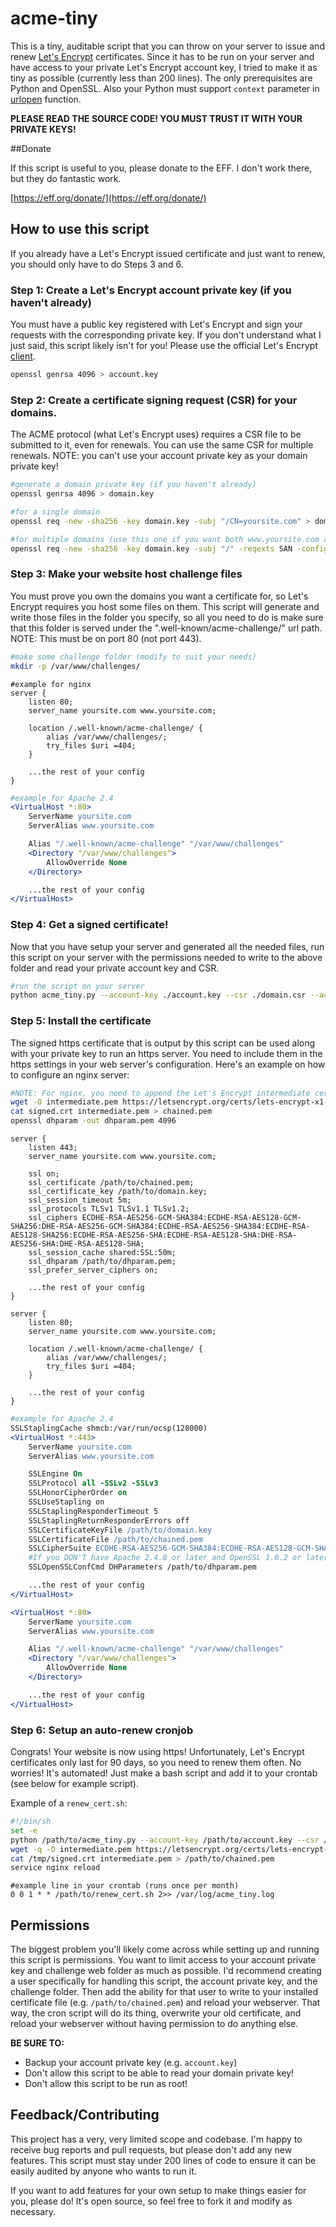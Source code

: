 # acme-tiny

This is a tiny, auditable script that you can throw on your server to issue
and renew [Let's Encrypt](https://letsencrypt.org/) certificates. Since it has
to be run on your server and have access to your private Let's Encrypt account
key, I tried to make it as tiny as possible (currently less than 200 lines).
The only prerequisites are Python and OpenSSL. Also your Python must support
`context` parameter in [urlopen](https://docs.python.org/3/library/urllib.request.html) function.

**PLEASE READ THE SOURCE CODE! YOU MUST TRUST IT WITH YOUR PRIVATE KEYS!**

##Donate

If this script is useful to you, please donate to the EFF. I don't work there,
but they do fantastic work.

[https://eff.org/donate/](https://eff.org/donate/)

## How to use this script

If you already have a Let's Encrypt issued certificate and just want to renew,
you should only have to do Steps 3 and 6.

### Step 1: Create a Let's Encrypt account private key (if you haven't already)

You must have a public key registered with Let's Encrypt and sign your requests
with the corresponding private key. If you don't understand what I just said,
this script likely isn't for you! Please use the official Let's Encrypt
[client](https://github.com/letsencrypt/letsencrypt).

```sh
openssl genrsa 4096 > account.key
```

### Step 2: Create a certificate signing request (CSR) for your domains.

The ACME protocol (what Let's Encrypt uses) requires a CSR file to be submitted
to it, even for renewals. You can use the same CSR for multiple renewals. NOTE:
you can't use your account private key as your domain private key!

```sh
#generate a domain private key (if you haven't already)
openssl genrsa 4096 > domain.key
```

```sh
#for a single domain
openssl req -new -sha256 -key domain.key -subj "/CN=yoursite.com" > domain.csr

#for multiple domains (use this one if you want both www.yoursite.com and yoursite.com)
openssl req -new -sha256 -key domain.key -subj "/" -reqexts SAN -config <(cat /etc/ssl/openssl.cnf <(printf "[SAN]\nsubjectAltName=DNS:yoursite.com,DNS:www.yoursite.com")) > domain.csr
```

### Step 3: Make your website host challenge files

You must prove you own the domains you want a certificate for, so Let's Encrypt
requires you host some files on them. This script will generate and write those
files in the folder you specify, so all you need to do is make sure that this
folder is served under the ".well-known/acme-challenge/" url path. NOTE: This
must be on port 80 (not port 443).

```sh
#make some challenge folder (modify to suit your needs)
mkdir -p /var/www/challenges/
```

```nginx
#example for nginx
server {
    listen 80;
    server_name yoursite.com www.yoursite.com;

    location /.well-known/acme-challenge/ {
        alias /var/www/challenges/;
        try_files $uri =404;
    }

    ...the rest of your config
}
```

```apache
#example for Apache 2.4
<VirtualHost *:80>
    ServerName yoursite.com
    ServerAlias www.yoursite.com

    Alias "/.well-known/acme-challenge" "/var/www/challenges"
    <Directory "/var/www/challenges">
        AllowOverride None
    </Directory>

    ...the rest of your config
</VirtualHost>
```

### Step 4: Get a signed certificate!

Now that you have setup your server and generated all the needed files, run this
script on your server with the permissions needed to write to the above folder
and read your private account key and CSR.

```sh
#run the script on your server
python acme_tiny.py --account-key ./account.key --csr ./domain.csr --acme-dir /var/www/challenges/ --output ./signed.crt
```

### Step 5: Install the certificate

The signed https certificate that is output by this script can be used along
with your private key to run an https server. You need to include them in the
https settings in your web server's configuration. Here's an example on how to
configure an nginx server:

```sh
#NOTE: For nginx, you need to append the Let's Encrypt intermediate cert to your cert
wget -O intermediate.pem https://letsencrypt.org/certs/lets-encrypt-x1-cross-signed.pem
cat signed.crt intermediate.pem > chained.pem
openssl dhparam -out dhparam.pem 4096
```

```nginx
server {
    listen 443;
    server_name yoursite.com www.yoursite.com;

    ssl on;
    ssl_certificate /path/to/chained.pem;
    ssl_certificate_key /path/to/domain.key;
    ssl_session_timeout 5m;
    ssl_protocols TLSv1 TLSv1.1 TLSv1.2;
    ssl_ciphers ECDHE-RSA-AES256-GCM-SHA384:ECDHE-RSA-AES128-GCM-SHA256:DHE-RSA-AES256-GCM-SHA384:ECDHE-RSA-AES256-SHA384:ECDHE-RSA-AES128-SHA256:ECDHE-RSA-AES256-SHA:ECDHE-RSA-AES128-SHA:DHE-RSA-AES256-SHA:DHE-RSA-AES128-SHA;
    ssl_session_cache shared:SSL:50m;
    ssl_dhparam /path/to/dhparam.pem;
    ssl_prefer_server_ciphers on;

    ...the rest of your config
}

server {
    listen 80;
    server_name yoursite.com www.yoursite.com;

    location /.well-known/acme-challenge/ {
        alias /var/www/challenges/;
        try_files $uri =404;
    }

    ...the rest of your config
}
```

```apache
#example for Apache 2.4
SSLStaplingCache shmcb:/var/run/ocsp(128000)
<VirtualHost *:443>
    ServerName yoursite.com
    ServerAlias www.yoursite.com

    SSLEngine On
    SSLProtocol all -SSLv2 -SSLv3
    SSLHonorCipherOrder on
    SSLUseStapling on
    SSLStaplingResponderTimeout 5
    SSLStaplingReturnResponderErrors off
    SSLCertificateKeyFile /path/to/domain.key
    SSLCertificateFile /path/to/chained.pem
    SSLCipherSuite ECDHE-RSA-AES256-GCM-SHA384:ECDHE-RSA-AES128-GCM-SHA256:DHE-RSA-AES256-GCM-SHA384:ECDHE-RSA-AES256-SHA384:ECDHE-RSA-AES128-SHA256:ECDHE-RSA-AES256-SHA:ECDHE-RSA-AES128-SHA:DHE-RSA-AES256-SHA:DHE-RSA-AES128-SHA
    #If you DON'T have Apache 2.4.8 or later and OpenSSL 1.0.2 or later, comment out the following line
    SSLOpenSSLConfCmd DHParameters /path/to/dhparam.pem

    ...the rest of your config
</VirtualHost>

<VirtualHost *:80>
    ServerName yoursite.com
    ServerAlias www.yoursite.com

    Alias "/.well-known/acme-challenge" "/var/www/challenges"
    <Directory "/var/www/challenges">
        AllowOverride None
    </Directory>

    ...the rest of your config
</VirtualHost>
```

### Step 6: Setup an auto-renew cronjob

Congrats! Your website is now using https! Unfortunately, Let's Encrypt
certificates only last for 90 days, so you need to renew them often. No worries!
It's automated! Just make a bash script and add it to your crontab (see below
for example script).

Example of a `renew_cert.sh`:
```sh
#!/bin/sh
set -e
python /path/to/acme_tiny.py --account-key /path/to/account.key --csr /path/to/domain.csr --acme-dir /var/www/challenges/ --output /tmp/signed.crt
wget -q -O intermediate.pem https://letsencrypt.org/certs/lets-encrypt-x1-cross-signed.pem
cat /tmp/signed.crt intermediate.pem > /path/to/chained.pem
service nginx reload
```

```
#example line in your crontab (runs once per month)
0 0 1 * * /path/to/renew_cert.sh 2>> /var/log/acme_tiny.log
```

## Permissions

The biggest problem you'll likely come across while setting up and running this
script is permissions. You want to limit access to your account private key and
challenge web folder as much as possible. I'd recommend creating a user
specifically for handling this script, the account private key, and the
challenge folder. Then add the ability for that user to write to your installed
certificate file (e.g. `/path/to/chained.pem`) and reload your webserver. That
way, the cron script will do its thing, overwrite your old certificate, and
reload your webserver without having permission to do anything else.

**BE SURE TO:**
* Backup your account private key (e.g. `account.key`)
* Don't allow this script to be able to read your domain private key!
* Don't allow this script to be run as root!

## Feedback/Contributing

This project has a very, very limited scope and codebase. I'm happy to receive
bug reports and pull requests, but please don't add any new features. This
script must stay under 200 lines of code to ensure it can be easily audited by
anyone who wants to run it.

If you want to add features for your own setup to make things easier for you,
please do! It's open source, so feel free to fork it and modify as necessary.

